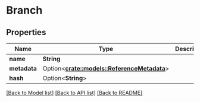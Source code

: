 # Branch

## Properties

Name | Type | Description | Notes
------------ | ------------- | ------------- | -------------
**name** | **String** |  | 
**metadata** | Option<[**crate::models::ReferenceMetadata**](ReferenceMetadata.md)> |  | [optional]
**hash** | Option<**String**> |  | [optional]

[[Back to Model list]](../README.md#documentation-for-models) [[Back to API list]](../README.md#documentation-for-api-endpoints) [[Back to README]](../README.md)


